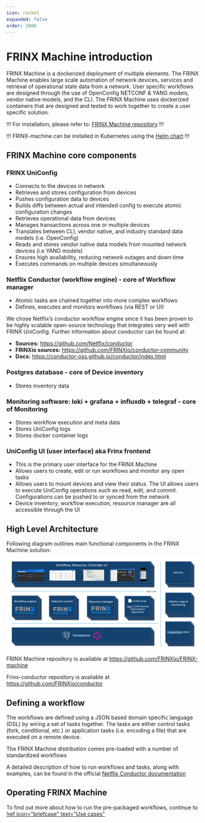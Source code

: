 ```yaml
---
icon: rocket
expanded: false
order: 2000
---
```


# FRINX Machine introduction

FRINX Machine is a dockerized deployment of multiple elements. The FRINX
Machine enables large scale automation of network devices, services and
retrieval of operational state data from a network. User specific
workflows are designed through the use of OpenConfig NETCONF & YANG
models, vendor native models, and the CLI. The FRINX Machine uses
dockerized containers that are designed and tested to work together to
create a user specific solution.

!!!
For installation, please refer to: [FRINX Machine
repository](https://github.com/FRINXio/FRINX-machine)
!!!

!!!
FRINX-machine can be installed in Kubernetes using the [Helm chart](https://artifacthub.io/packages/helm/frinx-helm-charts/frinx-machine)
!!!

## FRINX Machine core components

### FRINX UniConfig

-   Connects to the devices in network
-   Retrieves and stores configuration from devices
-   Pushes configuration data to devices
-   Builds diffs between actual and intended config to execute atomic
    configuration changes
-   Retrieves operational data from devices
-   Manages transactions across one or multiple devices
-   Translates between CLI, vendor native, and industry standard data
    models (i.e. OpenConfig)
-   Reads and stores vendor native data models from mounted network
    devices (i.e YANG models)
-   Ensures high availability, reducing network outages and down time
-   Executes commands on multiple devices simultaneously

### Netflix Conductor (workflow engine) - core of Workflow manager

-   Atomic tasks are chained together into more complex workflows
-   Defines, executes and monitors workflows (via REST or UI)

We chose Netflix’s conductor workflow engine since it has been proven to
be highly scalable open-source technology that integrates very well with
FRINX UniConfig. Further information about conductor can be found at:

-   **Sources:** https://github.com/Netflix/conductor
-   **FRINXio sources:** https://github.com/FRINXio/conductor-community
-   **Docs:** https://conductor-oss.github.io/conductor/index.html

### Postgres database - core of Device inventory

-   Stores inventory data

### Monitoring software: loki + grafana + influxdb + telegraf - core of Monitoring

-   Stores workflow execution and meta data
-   Stores UniConfig logs
-   Stores docker container logs

### UniConfig UI (user interface) aka Frinx frontend

-   This is the primary user interface for the FRINX Machine
-   Allows users to create, edit or run workflows and monitor any open
    tasks
-   Allows users to mount devices and view their status. The UI allows
    users to execute UniConfig operations such as read, edit, and
    commit. Configurations can be pushed to or synced from the network
-   Device inventory, workflow execution, resource manager are
    all accessible through the UI

## High Level Architecture

Following diagram outlines main functional components in the FRINX
Machine solution:

![FM Architecture](FRINX_Machine_Architecture.png)

FRINX Machine repository is available at https://github.com/FRINXio/FRINX-machine

Frinx-conductor repository is available at https://github.com/FRINXio/conductor

## Defining a workflow

The workflows are defined using a JSON based domain specific language
(DSL) by wiring a set of tasks together. The tasks are either control
tasks (fork, conditional, etc.) or application tasks (i.e. encoding a
file) that are executed on a remote device.

The FRINX Machine distribution comes pre-loaded with a number of
standardized workflows

A detailed description of how to run workflows and tasks, along with
examples, can be found in the official [Netflix Conductor
documentation](https://conductor-oss.github.io/conductor/documentation/configuration/workflowdef/index.html)

## Operating FRINX Machine

To find out more about how to run the pre-packaged workflows, continue to [!ref icon="briefcase" text="Use cases"](../use-cases/index.md)
